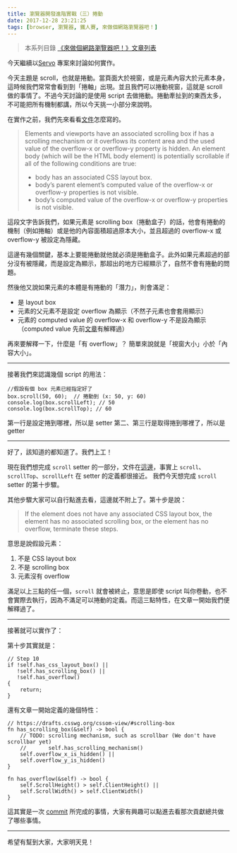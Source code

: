 ```yaml
---
title: 瀏覽器開發進階實戰（三）捲動
date: 2017-12-28 23:21:25
tags: [browser, 瀏覽器, 鐵人賽, 來做個網路瀏覽器吧！]
---
```

> 本系列目錄 [《來做個網路瀏覽器吧！》文章列表](/post/2018/02/browser/browser_series_33/)


                    
今天繼續以[Servo](https://github.com/servo/servo) 專案來討論如何實作。

今天主題是 scroll，也就是捲動。當頁面大於視窗，或是元素內容大於元素本身，這時候我們常常會看到到「捲軸」出現。並且我們可以捲動視窗，這就是 scroll 做的事情了。不過今天討論的是使用 script 去做捲動。捲動牽扯到的東西太多，不可能把所有機制都講，所以今天挑一小部分來說明。

在實作之前，我們先來看看[文件](https://drafts.csswg.org/cssom-view/#scrolling-box)怎麼寫的。

> Elements and viewports have an associated scrolling box if has a scrolling mechanism or it overflows its content area and the used value of the overflow-x or overflow-y property is hidden.
An element body (which will be the HTML body element) is potentially scrollable if all of the following conditions are true:
> * body has an associated CSS layout box.
> * body’s parent element’s computed value of the overflow-x or overflow-y properties is not visible.
> * body’s computed value of the overflow-x or overflow-y properties is not visible.

這段文字告訴我們，如果元素是 scrolling box（捲動盒子）的話，他會有捲動的機制（例如捲軸）或是他的內容面積超過原本大小，並且超過的 overflow-x 或 overflow-y 被設定為隱藏。

這邊有幾個關鍵，基本上要能捲動就他就必須是捲動盒子。此外如果元素超過的部分沒有被隱藏，而是設定為顯示，那超出的地方已經顯示了，自然不會有捲動的問題。

然後他又說如果元素的本體是有捲動的「潛力」，則會滿足：
* 是 layout box
* 元素的父元素不是設定 overflow 為顯示（不然子元素也會套用顯示）
* 元素的 computed value 的 overflow-x 和 overflow-y 不是設為顯示 （computed value 先前[文章](https://ithelp.ithome.com.tw/articles/10191967)有解釋過）

再來要解釋一下，什麼是「有 overflow」？
簡單來說就是「視窗大小」小於「內容大小」。

---
接著我們來認識幾個 script 的用法：
```
//假設有個 box 元素已經指定好了
box.scroll(50, 60);  // 捲動到 (x: 50, y: 60)
console.log(box.scrollLeft); // 50
console.log(box.scrollTop); // 60
```
第一行是設定捲到哪裡，所以是 setter
第二、第三行是取得捲到哪裡了，所以是 getter

---
好了，該知道的都知道了。我們上工！

現在我們想完成 `scroll` setter 的一部分，文件在[這邊](https://drafts.csswg.org/cssom-view/#dom-element-scroll)，事實上 `scroll`、`scrollTop`、`scrollLeft` 在 setter 的定義都很接近。
我們今天想完成 `scroll` setter 的第十步驟。

其他步驟大家可以自行點進去看，這邊就不附上了。第十步是說：
> If the element does not have any associated CSS layout box, the element has no associated scrolling box, or the element has no overflow, terminate these steps.

意思是說假設元素：
1. 不是 CSS layout box
2. 不是 scrolling box
3. 元素沒有 overflow

滿足以上三點的任一個，`scroll` 就會被終止，意思是即使 script 叫你卷動，也不會實際去執行，因為不滿足可以捲動的定義。而這三點特性，在文章一開始我們便解釋過了。

---
接著就可以實作了：

第十步其實就是：
```
// Step 10
if !self.has_css_layout_box() ||
   !self.has_scrolling_box() ||
   !self.has_overflow()
{
    return;
}
```

還有文章一開始定義的幾個特性：
```
// https://drafts.csswg.org/cssom-view/#scrolling-box
fn has_scrolling_box(&self) -> bool {
    // TODO: scrolling mechanism, such as scrollbar (We don't have scrollbar yet)
    //       self.has_scrolling_mechanism()
    self.overflow_x_is_hidden() ||
    self.overflow_y_is_hidden()
}

fn has_overflow(&self) -> bool {
    self.ScrollHeight() > self.ClientHeight() ||
    self.ScrollWidth() > self.ClientWidth()
}
```

這其實是一次 [commit](https://github.com/servo/servo/commit/9965f7e2cc0f722acfee5f0710b74a84d1112b54) 所完成的事情，大家有興趣可以點進去看那次貢獻總共做了哪些事情。

---

希望有幫到大家，大家明天見！

